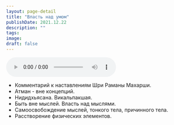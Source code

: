 ```yaml
---
layout: page-detail
title: "Власть над умом"
publishDate: 2021.12.22
description: ""
tags:
image:
draft: false
---
```


<audio title="2021.12.22 - Власть над умом.mp3" src="/upload/iblock/912/9128d189fda9bb5ce480b078a37abcab.mp3" controls=""></audio>

* Комментарий к наставлениям Шри Раманы Махарши.
* Атман - вне концепций.
* Нидидхьясана. Викальпакшая.
* Быть вне мыслей. Власть над мыслями.
* Самоосвобождение мыслей, тонкого тела, причинного тела.
* Расстворение физических элементов.

  
